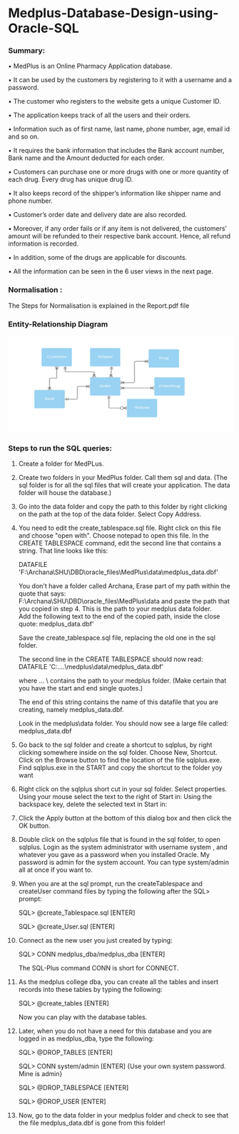 # Medplus-Database-Design-using-Oracle-SQL

### Summary:

•	MedPlus is an Online Pharmacy Application database.

•	It can be used by the customers by registering to it with a username and a password. 

•	The customer who registers to the website gets a unique Customer ID.

•	The application keeps track of all the users and their orders.

•	Information such as of first name, last name, phone number, age, email id and so on. 

•	It requires the bank information that includes the Bank account number, Bank name and the Amount deducted for each order.

•	Customers can purchase one or more drugs with one or more quantity of each drug. Every drug has unique drug ID. 

•	It also keeps record of the shipper’s information like shipper name and phone number. 

•	Customer’s order date and delivery date are also recorded. 

•	Moreover, if any order fails or if any item is not delivered, the customers’ amount will be refunded to their respective bank account. Hence, all refund information is recorded.

•	In addition, some of the drugs are applicable for discounts. 

•	All the information can be seen in the 6 user views in the next page.


### Normalisation :

The Steps for Normalisation is explained in the Report.pdf file

### Entity-Relationship Diagram

![Alt text](E-R.png?raw=true "Entity-Relationship Diagram")

### Steps to run the SQL queries:

1.  Create a folder for MedPLus.

2.  Create two folders in your MedPlus folder.
    Call them sql and data.   (The sql folder is for all the sql files that will create your application.  The data folder 
     will house the database.)

3.  Go into the data folder and copy the path to this folder by right clicking on the path at the top of the data folder.
     Select Copy Address.

4.  You need to edit the create_tablespace.sql file.  Right click on this file and choose "open with".  Choose notepad to open
     this file.  In the CREATE TABLESPACE command, edit the second line that contains a string. That line looks like this:

    DATAFILE 'F:\Archana\SHU\DBD\oracle_files\MedPlus\data\medplus_data.dbf'

    You don't have a folder called Archana, Erase part of my path within the quote that says:  
		F:\Archana\SHU\DBD\oracle_files\MedPlus\data and paste the path that you copied in step 4.  This is the path to your medplus data folder.  
     Add the following text to the end of the copied path, inside the close quote: medplus_data.dbf'

     Save the create_tablespace.sql file, replacing the old one in the sql folder.
     
     The second line in the CREATE TABLESPACE  should now read: DATAFILE 'C:\....\medplus\data\medplus_data.dbf'
     
     where  \... \   contains the path to your medplus folder. (Make certain that you have the start and end single quotes.)
     
     The end of this string contains the name of this datafile that you are creating, namely  medplus_data.dbf.

     Look in the   medplus\data  folder.  You should now see a large file called:     medplus_data.dbf

5.  Go back to the sql folder and create a shortcut to sqlplus, by right clicking
    somewhere inside on the sql folder.  Choose New, Shortcut. 
    Click on the Browse button to find the location of the file sqlplus.exe.  
    Find sqlplus.exe in the START and copy the shortcut to the folder yoy want 

6.  Right click on the sqlplus short cut in your sql folder.  Select properties.
    Using your mouse select the text to the right of Start in:
    Using the backspace key, delete the selected text in Start in:

7.  Click the Apply button at the bottom of this dialog box and then click the OK button.  

8.   Double click on the sqlplus file that is found in the sql folder, to open sqlplus.
     Login as the system administrator with username   system , and whatever you gave as a password when you installed Oracle.
     My password is admin for the system account.  You can type system/admin all at once if you want to.

9.  When you are at the sql prompt, run the createTablespace and createUser 
      command files by typing the following after the   SQL>   prompt:

      SQL>  @create_Tablespace.sql  [ENTER]

      SQL>  @create_User.sql  [ENTER]

10.  Connect as the new user you just created by typing:

      SQL> CONN medplus_dba/medplus_dba  [ENTER]
	
      The SQL-Plus command CONN is short for CONNECT.

11.  As the medplus college dba, you can create all the tables and insert records into these
     tables by typing the following:

      SQL>  @create_tables  [ENTER]

      Now you can play with the database tables.

12.  Later,  when you do not have a need for this database and you are logged in as medplus_dba, type the following:

      SQL>  @DROP_TABLES   [ENTER]

      SQL>  CONN system/admin  [ENTER]	 {Use your own system password.  Mine is admin}

      SQL>  @DROP_TABLESPACE   [ENTER] 

      SQL>  @DROP_USER   [ENTER]

13.   Now, go to the data folder in your medplus folder and check to see that  the file medplus_data.dbf is gone from this folder!



